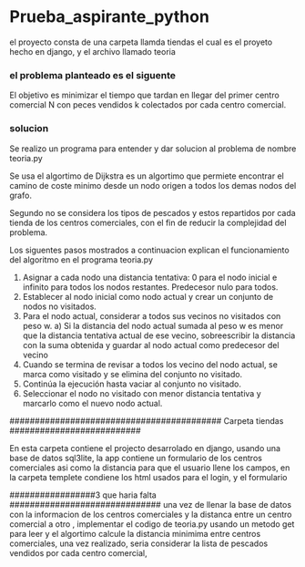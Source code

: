 # Prueba_aspirante_python


el proyecto consta de una carpeta llamda tiendas el cual es el proyeto hecho en django, y el archivo llamado teoria 

### el problema planteado es el siguente 

El objetivo es minimizar el tiempo que tardan en llegar del primer centro comercial N con peces vendidos k colectados por cada centro comercial.

### solucion ############################## 

Se realizo un programa para entender y dar solucion al problema de nombre teoria.py


Se usa el algortimo de Dijkstra es un algortimo que permiete encontrar el camino de coste minimo desde un nodo origen a todos los
demas nodos del grafo.

Segundo no se considera los tipos de pescados y estos repartidos por cada tienda de los centros comerciales, con el fin de reducir la complejidad del problema.

Los siguentes pasos mostrados a continuacion explican el funcionamiento del algoritmo en el programa teoria.py

1. Asignar a cada nodo una distancia tentativa: 0 para el nodo inicial e infinito para todos los nodos restantes. Predecesor nulo para todos.
2. Establecer al nodo inicial como nodo actual y crear un conjunto de nodos no visitados.
3. Para el nodo actual, considerar a todos sus vecinos no visitados con peso w.
	a) Si la distancia del nodo actual sumada al peso w es menor que la distancia tentativa actual de ese vecino,
	   sobreescribir la distancia con la suma obtenida y guardar al nodo actual como predecesor del vecino
4. Cuando se termina de revisar a todos los vecino del nodo actual, se marca como visitado y se elimina del conjunto no  visitado.
5. Continúa la ejecución hasta vaciar al conjunto no visitado.
6. Seleccionar el nodo no visitado con menor distancia tentativa y marcarlo como el nuevo nodo actual.

########################################## Carpeta tiendas ##########################

En esta carpeta contiene el projecto desarrolado en django, usando una base de datos sql3lite, la app contiene un formulario de los centros comerciales asi como la distancia para que el usuario llene los campos,
en la carpeta templete condiene los html usados para el login, y el formulario



#################3 que haria falta ##############################
 una vez de llenar la base de datos con la informacion de los centros comerciales y la distanca entre un centro comercial a otro , 
implementar el codigo de teoria.py usando un metodo get para leer y el algortimo calcule la distancia 
minimima entre centros comerciales, una vez realizado, seria considerar la lista de pescados vendidos por cada centro comercial,  
